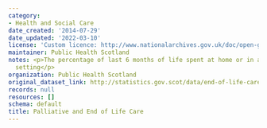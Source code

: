 ```yaml
---
category:
- Health and Social Care
date_created: '2014-07-29'
date_updated: '2022-03-10'
license: 'Custom licence: http://www.nationalarchives.gov.uk/doc/open-government-licence/version/3/'
maintainer: Public Health Scotland
notes: <p>The percentage of last 6 months of life spent at home or in a community
  setting</p>
organization: Public Health Scotland
original_dataset_link: http://statistics.gov.scot/data/end-of-life-care
records: null
resources: []
schema: default
title: Palliative and End of Life Care
---
```

